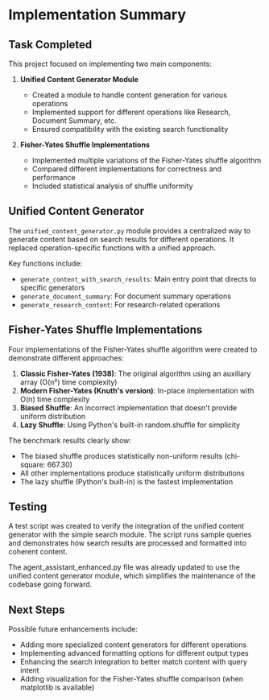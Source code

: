 # Implementation Summary

## Task Completed

This project focused on implementing two main components:

1. **Unified Content Generator Module**
   - Created a module to handle content generation for various operations
   - Implemented support for different operations like Research, Document Summary, etc.
   - Ensured compatibility with the existing search functionality

2. **Fisher-Yates Shuffle Implementations**
   - Implemented multiple variations of the Fisher-Yates shuffle algorithm
   - Compared different implementations for correctness and performance
   - Included statistical analysis of shuffle uniformity

## Unified Content Generator

The `unified_content_generator.py` module provides a centralized way to generate content based on search results for different operations. It replaced operation-specific functions with a unified approach.

Key functions include:
- `generate_content_with_search_results`: Main entry point that directs to specific generators
- `generate_document_summary`: For document summary operations
- `generate_research_content`: For research-related operations

## Fisher-Yates Shuffle Implementations

Four implementations of the Fisher-Yates shuffle algorithm were created to demonstrate different approaches:

1. **Classic Fisher-Yates (1938)**: The original algorithm using an auxiliary array (O(n²) time complexity)
2. **Modern Fisher-Yates (Knuth's version)**: In-place implementation with O(n) time complexity
3. **Biased Shuffle**: An incorrect implementation that doesn't provide uniform distribution
4. **Lazy Shuffle**: Using Python's built-in random.shuffle for simplicity

The benchmark results clearly show:
- The biased shuffle produces statistically non-uniform results (chi-square: 667.30)
- All other implementations produce statistically uniform distributions
- The lazy shuffle (Python's built-in) is the fastest implementation

## Testing

A test script was created to verify the integration of the unified content generator with the simple search module. The script runs sample queries and demonstrates how search results are processed and formatted into coherent content.

The agent_assistant_enhanced.py file was already updated to use the unified content generator module, which simplifies the maintenance of the codebase going forward.

## Next Steps

Possible future enhancements include:
- Adding more specialized content generators for different operations
- Implementing advanced formatting options for different output types
- Enhancing the search integration to better match content with query intent
- Adding visualization for the Fisher-Yates shuffle comparison (when matplotlib is available)
